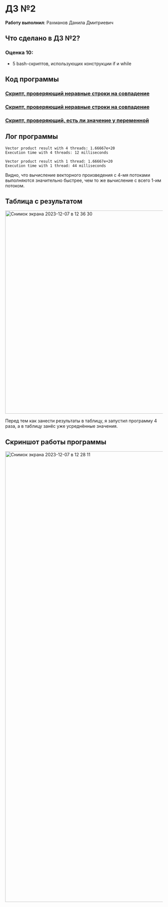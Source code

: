 # ДЗ №2

__Работу выполнил__: Рахманов Данила Дмитриевич

## Что сделано в ДЗ №2?

### Оценка 10:
- 5 bash-скриптов, использующих конструкции if и while

## Код программы
### [Скрипт, проверяющий неравные строки на совпадение](if_strings_eq1.sh)
### [Скрипт, проверяющий неравные строки на совпадение](if_strings_eq2.sh)
### [Скрипт, проверяющий, есть ли значение у переменной](is_var_empty.sh)
### []()
### []()

## Лог программы
```
Vector product result with 4 threads: 1.66667e+20
Execution time with 4 threads: 12 milliseconds

Vector product result with 1 thread: 1.66667e+20
Execution time with 1 thread: 44 milliseconds
```
Видно, что вычисление векторного произведения с 4-мя потоками выполняются значительно быстрее, чем то же вычисление с всего 1-им потоком.

## Таблица с результатом
<img width="649" alt="Снимок экрана 2023-12-07 в 12 36 30" src="https://github.com/flowykk/ABC/assets/71427624/ad395a11-831e-4e0e-97e9-ad4862112318">

Перед тем как занести результаты в таблицу, я запустил программу 4 раза, а в таблицу занёс уже усреднённые значения.

## Скриншот работы программы
<img width="1440" alt="Снимок экрана 2023-12-07 в 12 28 11" src="https://github.com/flowykk/ABC/assets/71427624/4eb2ddb9-6526-4f37-a150-52d14866ca15">
